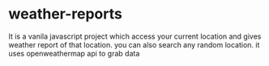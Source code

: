 # weather-reports
It is a vanila javascript project which access your current location and gives weather report of that location. you can also search any random location.
it uses openweathermap api to grab data
